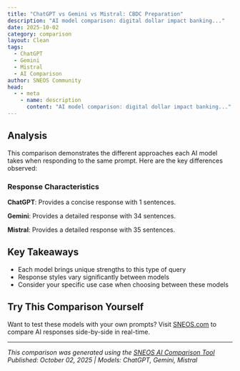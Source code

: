 ```yaml
---
title: "ChatGPT vs Gemini vs Mistral: CBDC Preparation"
description: "AI model comparison: digital dollar impact banking..."
date: 2025-10-02
category: comparison
layout: Clean
tags:
  - ChatGPT
  - Gemini
  - Mistral
  - AI Comparison
author: SNEOS Community
head:
  - - meta
    - name: description
      content: "AI model comparison: digital dollar impact banking..."
---
```


<ChatComparison
  title="ChatGPT vs Gemini vs Mistral: CBDC Preparation"
  prompt="digital dollar impact banking"
  :responses='{
    "ChatGPT": "Error calling OpenAI API.",
    "Gemini": "The potential impact of a digital dollar on banking is complex and multifaceted, with both opportunities and challenges. Here\u0027s a breakdown of key areas:\n\n**Potential Impacts:**\n\n*   **Disintermediation:**\n\n    *   **Direct Access to Central Bank:** A digital dollar could allow individuals and businesses to hold accounts directly with the Federal Reserve (or a similar central bank), bypassing traditional banks for certain services. This could reduce banks\u0027 role as intermediaries for payments and deposits, potentially shrinking their balance sheets.\n    *   **Reduced Deposit Base:** If people hold a significant portion of their savings in a digital dollar, banks\u0027 deposit bases could shrink, leading to higher funding costs and potentially impacting their lending capacity.\n    *   **FinTech Competition:** A digital dollar could level the playing field, allowing FinTech companies to offer payment and financial services more directly, further intensifying competition for banks.\n\n*   **Payments \u0026 Efficiency:**\n\n    *   **Faster, Cheaper Payments:** Digital dollars could streamline payment processing, making transactions faster and cheaper, especially for cross-border payments. This would reduce reliance on intermediaries like correspondent banks and payment networks.\n    *   **Improved Payment Systems:** Could potentially address inefficiencies within the current system and allow for innovation in digital payments, with programmability (if designed that way) allowing automated conditional payments.\n    *   **Reduced Reliance on Cash:** Could displace physical cash use, reducing transaction costs for merchants and potentially combating illicit activities.\n\n*   **Monetary Policy:**\n\n    *   **Improved Monetary Policy Implementation:** The Federal Reserve could potentially implement monetary policy more effectively by directly influencing interest rates on digital dollar holdings, rather than relying on indirect methods like adjusting the federal funds rate.\n    *   **Negative Interest Rates:** A digital dollar could theoretically make negative interest rates more feasible, as individuals would have less incentive to withdraw cash to avoid them.\n\n*   **Financial Inclusion:**\n\n    *   **Access for the Unbanked:** A digital dollar could provide access to financial services for the unbanked and underbanked populations, who may lack traditional bank accounts.\n    *   **Government Benefits Distribution:** Governments could distribute benefits and stimulus payments more efficiently and directly to individuals through digital dollar accounts.\n\n*   **Innovation and Competition:**\n\n    *   **Innovation Catalyst:** A digital dollar could foster innovation in financial services, as businesses develop new applications and services built on top of the digital currency infrastructure.\n    *   **Increased Competition:** The increased competition from FinTech companies and the potential for direct access to the central bank could push banks to innovate and improve their services to retain customers.\n\n*   **Security and Risk:**\n\n    *   **Cybersecurity Risks:** The development and maintenance of a digital dollar infrastructure would require robust cybersecurity measures to protect against hacking and fraud.\n    *   **Privacy Concerns:** The design of a digital dollar would need to address privacy concerns, ensuring that individuals\u0027 financial data is protected.\n    *   **Money Laundering and Terrorism Financing:** Measures would need to be put in place to prevent the use of digital dollars for illicit activities.\n\n**Challenges for Banks:**\n\n*   **Adaptation:** Banks would need to adapt their business models and technological infrastructure to integrate with a digital dollar system.\n*   **Reduced Profitability:** Disintermediation and increased competition could squeeze banks\u0027 profit margins.\n*   **Regulation and Compliance:** Banks would need to comply with new regulations related to digital dollars, which could be complex and evolving.\n*   **Reputational Risk:** Banks could face reputational risk if they are seen as being resistant to innovation or failing to adapt to the digital dollar.\n\n**Mitigating Factors and Bank Responses:**\n\n*   **Public-Private Partnerships:** Some proposals suggest a hybrid approach, where the Federal Reserve issues the digital dollar, but private banks manage the accounts and handle customer service. This would allow banks to leverage their existing infrastructure and expertise.\n*   **Value-Added Services:** Banks can focus on providing value-added services, such as financial advice, wealth management, and lending, which may not be easily replicated by a digital dollar system.\n*   **Innovation:** Banks can invest in technology and innovation to improve their services and stay ahead of the competition.\n*   **Lobbying:** Banks will likely lobby policymakers to shape the design and implementation of a digital dollar in a way that minimizes disruption to their business.\n*   **Acquisition of FinTech:** Banks could acquire or partner with FinTech companies to gain access to new technologies and customer bases.\n\n**Overall:**\n\nThe impact of a digital dollar on banking is highly uncertain and depends on its design, implementation, and adoption. It has the potential to significantly disrupt the banking industry, but banks can mitigate the risks by adapting their business models, investing in innovation, and working with policymakers to shape the future of finance.  Careful consideration of the design choices (e.g., interest-bearing or non-interest-bearing, account limitations, private sector integration) is crucial to determine the actual impact.\n\nThe debate over a digital dollar is ongoing, and it\u0027s important to stay informed about the latest developments.\n\n",
    "Mistral": "The introduction of a digital dollar, a central bank digital currency (CBDC) issued by the Federal Reserve, could have significant impacts on the banking system. Here are some potential effects:\n\n### 1. **Disintermediation of Banks**\n- **Deposit Flight**: If consumers and businesses can hold digital dollars directly with the Federal Reserve, they might move funds away from commercial banks. This could reduce the deposit base of banks, affecting their ability to lend and earn interest.\n- **Reduced Lending**: With fewer deposits, banks might have less capital to lend, which could impact economic growth and credit availability.\n\n### 2. **Financial Stability**\n- **Run Risk**: In times of financial stress, depositors might quickly convert their bank deposits into digital dollars, leading to a bank run. This could exacerbate financial instability.\n- **Liquidity Management**: Banks would need to manage their liquidity more carefully to ensure they can meet withdrawal demands, especially during periods of stress.\n\n### 3. **Interest Rates and Monetary Policy**\n- **Interest on Digital Dollars**: If the digital dollar pays interest, it could compete with bank deposits, potentially leading to higher interest rates on bank deposits to retain customers.\n- **Monetary Policy Transmission**: The digital dollar could enhance the transmission of monetary policy by providing a direct channel for the Federal Reserve to influence the economy.\n\n### 4. **Operational Changes**\n- **Technological Upgrades**: Banks would need to invest in new technologies to integrate with the digital dollar system, which could be costly and complex.\n- **Regulatory Compliance**: New regulations and standards would likely be introduced to govern the use and management of digital dollars, adding to the compliance burden for banks.\n\n### 5. **Customer Relationships**\n- **Competition**: Banks might face increased competition from non-bank financial institutions and fintech companies that could offer digital dollar services.\n- **Customer Experience**: Banks would need to innovate to maintain customer loyalty and provide value-added services that go beyond simple transactional accounts.\n\n### 6. **Innovation and New Services**\n- **New Products**: Banks could develop new financial products and services around the digital dollar, such as digital wallets, smart contracts, and automated financial services.\n- **Efficiency Gains**: The digital dollar could lead to more efficient and faster payment systems, reducing costs and improving service quality.\n\n### 7. **Cybersecurity and Fraud**\n- **Security Risks**: The digital dollar system would need robust cybersecurity measures to protect against hacking and fraud, which could be a significant challenge for banks.\n- **Regulatory Oversight**: Enhanced regulatory oversight would be necessary to ensure the security and integrity of the digital dollar system.\n\n### 8. **Global Implications**\n- **International Competition**: The digital dollar could compete with other CBDCs and private digital currencies, affecting global financial markets and international trade.\n- **Cross-Border Payments**: The digital dollar could facilitate faster and cheaper cross-border payments, benefiting international trade and remittances.\n\n### 9. **Economic Inclusion**\n- **Accessibility**: The digital dollar could improve financial inclusion by providing access to financial services for unbanked and underbanked populations.\n- **Digital Divide**: However, it could also exacerbate the digital divide if not implemented with consideration for those without access to digital technologies.\n\n### 10. **Regulatory and Legal Framework**\n- **Legal Changes**: The introduction of a digital dollar would require changes to existing laws and regulations to define its legal status, governance, and operational framework.\n- **Consumer Protection**: New consumer protection measures would be needed to safeguard users of the digital dollar.\n\nIn summary, the introduction of a digital dollar would have far-reaching implications for the banking sector, requiring significant adaptation and innovation. Banks would need to navigate new risks and opportunities to remain competitive and relevant in a digital currency landscape."
  }'
  published-date="11:14"
/>

## Analysis

This comparison demonstrates the different approaches each AI model takes when responding to the same prompt. Here are the key differences observed:

### Response Characteristics

**ChatGPT**: Provides a concise response with 1 sentences. 

**Gemini**: Provides a detailed response with 34 sentences. 

**Mistral**: Provides a detailed response with 35 sentences. 

## Key Takeaways

- Each model brings unique strengths to this type of query
- Response styles vary significantly between models
- Consider your specific use case when choosing between these models

## Try This Comparison Yourself

Want to test these models with your own prompts? Visit [SNEOS.com](https://sneos.com) to compare AI responses side-by-side in real-time.

---

*This comparison was generated using the [SNEOS AI Comparison Tool](https://sneos.com)*
*Published: October 02, 2025 | Models: ChatGPT, Gemini, Mistral*
